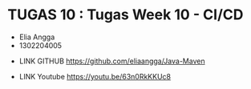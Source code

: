 # TUGAS 10 : Tugas Week 10 - CI/CD
- Elia Angga 
- 1302204005

* LINK GITHUB 
https://github.com/eliaangga/Java-Maven

* LINK Youtube 
https://youtu.be/63n0RkKKUc8
